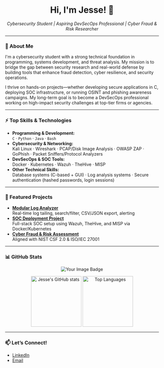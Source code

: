 <!-- JesseTej | Cybersecurity Student | Aspiring DevSecOps Professional -->

<h1 align="center">Hi, I'm Jesse! 👋</h1>
<p align="center">
  <em>Cybersecurity Student | Aspiring DevSecOps Professional | Cyber Fraud & Risk Researcher</em>
</p>

---

### 👤 About Me

I'm a cybersecurity student with a strong technical foundation in programming, systems development, and threat analysis. My mission is to bridge the gap between security research and real-world defense by building tools that enhance fraud detection, cyber resilience, and security operations.

I thrive on hands-on projects—whether developing secure applications in C, deploying SOC infrastructure, or running OSINT and phishing awareness campaigns. My long-term goal is to become a DevSecOps professional working on high-impact security challenges at top-tier firms or agencies.

---

### ⚡ Top Skills & Technologies

- **Programming & Development:**  
  `C` · `Python` · `Java` · `Bash`
- **Cybersecurity & Networking:**  
  Kali Linux · Wireshark · PCAP/Disk Image Analysis · OWASP ZAP · GoPhish · Packet Sniffers/Protocol Analyzers
- **DevSecOps & SOC Tools:**  
  Docker · Kubernetes · Wazuh · TheHive · MISP
- **Other Technical Skills:**  
  Database systems (C-based + GUI) · Log analysis systems · Secure authentication (hashed passwords, login sessions)

---

### 🚀 Featured Projects

- **[Modular Log Analyzer](https://github.com/JesseTej/log_analyzer_robust_v2)**  
  Real-time log tailing, search/filter, CSV/JSON export, alerting
- **[SOC Deployment Project](#)**  
  Full-stack SOC setup using Wazuh, TheHive, and MISP via Docker/Kubernetes
- **[Cyber Fraud & Risk Assessment](#)**  
  Aligned with NIST CSF 2.0 & ISO/IEC 27001

---

### 📊 GitHub Stats  

<p align="center">
  <!-- Replace with your TryHackMe badge URL if available -->
<img src="https://tryhackme-badges.s3.amazonaws.com/JesseTosto.png" alt="Your Image Badge" />

</p>

<p align="center">
  <img src="https://github-readme-stats.vercel.app/api?username=JesseTej&show_icons=true&theme=radical" alt="Jesse's GitHub stats" height="165">
  <img src="https://github-readme-stats.vercel.app/api/top-langs/?username=JesseTej&layout=compact&theme=radical" alt="Top Languages" height="165">
</p>

---

### 📫 Let’s Connect!  

- <a href="https://linkedin.com/in/jesse-tosto-a303b8259" target="_blank">LinkedIn</a>  
- <a href="mailto:jessetosto@gmail.com" target="_blank">Email</a>
